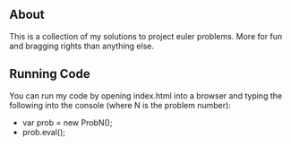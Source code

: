 ## About ##
This is a collection of my solutions to project euler problems.  More for fun and bragging rights than anything else.

## Running Code ##
You can run my code by opening index.html into a browser and typing the following into the console (where N is the problem number):
* var prob = new ProbN();
* prob.eval();
